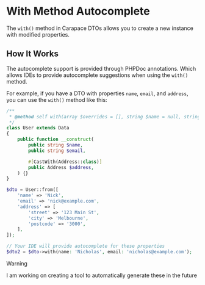 # With Method Autocomplete

The `with()` method in Carapace DTOs allows you to create a new instance with modified properties.

## How It Works

The autocomplete support is provided through PHPDoc annotations. Which allows IDEs to provide autocomplete suggestions when using the `with()` method.

For example, if you have a DTO with properties `name`, `email`, and `address`, you can use the `with()` method like this:

```php
/**
 * @method self with(array $overrides = [], string $name = null, string $email = null, Address $address = null)
 */
class User extends Data
{
    public function __construct(
        public string $name,
        public string $email,

        #[CastWith(Address::class)]
        public Address $address,
    ) {}
}

$dto = User::from([
    'name' => 'Nick',
    'email' => 'nick@example.com',
    'address' => [
        'street' => '123 Main St',
        'city' => 'Melbourne',
        'postcode' => '3000',
    ],
]);

// Your IDE will provide autocomplete for these properties
$dto2 = $dto->with(name: 'Nicholas', email: 'nicholas@example.com');
```

> [!WARNING]
> I am working on creating a tool to automatically generate these in the future
